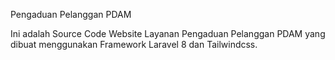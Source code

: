 Pengaduan Pelanggan PDAM

Ini adalah Source Code Website Layanan Pengaduan Pelanggan PDAM yang dibuat menggunakan Framework Laravel 8 dan Tailwindcss.
